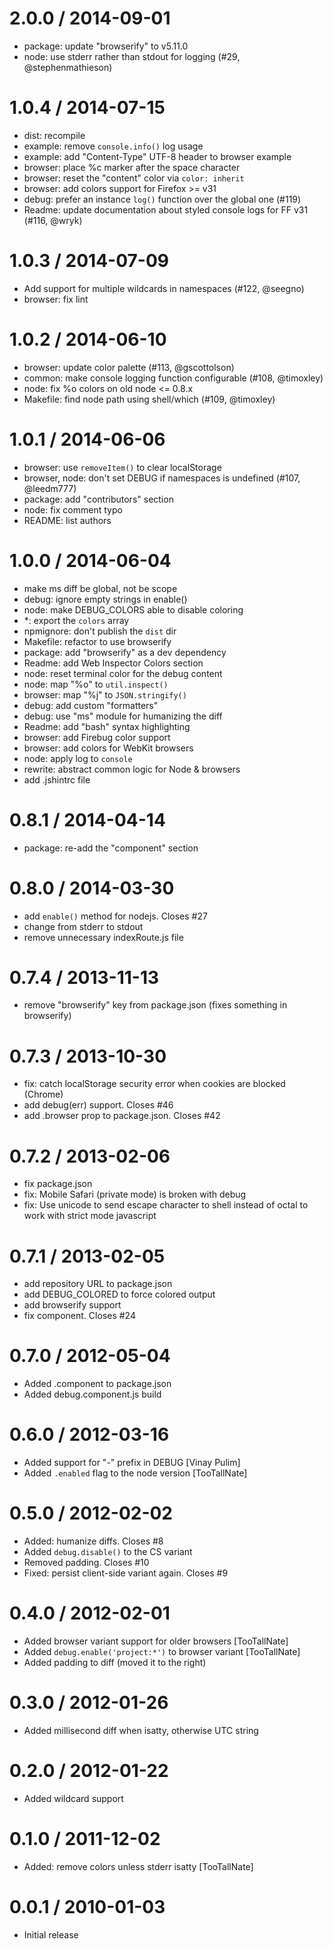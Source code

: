 
2.0.0 / 2014-09-01
==================

 * package: update "browserify" to v5.11.0
 * node: use stderr rather than stdout for logging (#29, @stephenmathieson)

1.0.4 / 2014-07-15
==================

 * dist: recompile
 * example: remove `console.info()` log usage
 * example: add "Content-Type" UTF-8 header to browser example
 * browser: place %c marker after the space character
 * browser: reset the "content" color via `color: inherit`
 * browser: add colors support for Firefox >= v31
 * debug: prefer an instance `log()` function over the global one (#119)
 * Readme: update documentation about styled console logs for FF v31 (#116, @wryk)

1.0.3 / 2014-07-09
==================

 * Add support for multiple wildcards in namespaces (#122, @seegno)
 * browser: fix lint

1.0.2 / 2014-06-10
==================

  * browser: update color palette (#113, @gscottolson)
  * common: make console logging function configurable (#108, @timoxley)
  * node: fix %o colors on old node <= 0.8.x
  * Makefile: find node path using shell/which (#109, @timoxley)

1.0.1 / 2014-06-06
==================

  * browser: use `removeItem()` to clear localStorage
  * browser, node: don't set DEBUG if namespaces is undefined (#107, @leedm777)
  * package: add "contributors" section
  * node: fix comment typo
  * README: list authors

1.0.0 / 2014-06-04
==================

  * make ms diff be global, not be scope
  * debug: ignore empty strings in enable()
  * node: make DEBUG_COLORS able to disable coloring
  * *: export the `colors` array
  * npmignore: don't publish the `dist` dir
  * Makefile: refactor to use browserify
  * package: add "browserify" as a dev dependency
  * Readme: add Web Inspector Colors section
  * node: reset terminal color for the debug content
  * node: map "%o" to `util.inspect()`
  * browser: map "%j" to `JSON.stringify()`
  * debug: add custom "formatters"
  * debug: use "ms" module for humanizing the diff
  * Readme: add "bash" syntax highlighting
  * browser: add Firebug color support
  * browser: add colors for WebKit browsers
  * node: apply log to `console`
  * rewrite: abstract common logic for Node & browsers
  * add .jshintrc file

0.8.1 / 2014-04-14
==================

  * package: re-add the "component" section

0.8.0 / 2014-03-30
==================

  * add `enable()` method for nodejs. Closes #27
  * change from stderr to stdout
  * remove unnecessary indexRoute.js file

0.7.4 / 2013-11-13
==================

  * remove "browserify" key from package.json (fixes something in browserify)

0.7.3 / 2013-10-30
==================

  * fix: catch localStorage security error when cookies are blocked (Chrome)
  * add debug(err) support. Closes #46
  * add .browser prop to package.json. Closes #42

0.7.2 / 2013-02-06
==================

  * fix package.json
  * fix: Mobile Safari (private mode) is broken with debug
  * fix: Use unicode to send escape character to shell instead of octal to work with strict mode javascript

0.7.1 / 2013-02-05
==================

  * add repository URL to package.json
  * add DEBUG_COLORED to force colored output
  * add browserify support
  * fix component. Closes #24

0.7.0 / 2012-05-04
==================

  * Added .component to package.json
  * Added debug.component.js build

0.6.0 / 2012-03-16
==================

  * Added support for "-" prefix in DEBUG [Vinay Pulim]
  * Added `.enabled` flag to the node version [TooTallNate]

0.5.0 / 2012-02-02
==================

  * Added: humanize diffs. Closes #8
  * Added `debug.disable()` to the CS variant
  * Removed padding. Closes #10
  * Fixed: persist client-side variant again. Closes #9

0.4.0 / 2012-02-01
==================

  * Added browser variant support for older browsers [TooTallNate]
  * Added `debug.enable('project:*')` to browser variant [TooTallNate]
  * Added padding to diff (moved it to the right)

0.3.0 / 2012-01-26
==================

  * Added millisecond diff when isatty, otherwise UTC string

0.2.0 / 2012-01-22
==================

  * Added wildcard support

0.1.0 / 2011-12-02
==================

  * Added: remove colors unless stderr isatty [TooTallNate]

0.0.1 / 2010-01-03
==================

  * Initial release
